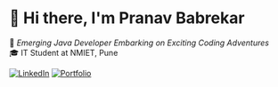 # 👋 Hi there, I'm Pranav Babrekar

🚀 *Emerging Java Developer Embarking on Exciting Coding Adventures*  
🎓 IT Student at NMIET, Pune

[![LinkedIn](https://img.shields.io/badge/LinkedIn-0077B5?style=for-the-badge&logo=linkedin&logoColor=white)](https://www.linkedin.com/in/pranavbabrekar)
[![Portfolio](https://img.shields.io/badge/Portfolio-000000?style=for-the-badge&logo=vercel&logoColor=white)](https://github.com/pranav-babrekar)

